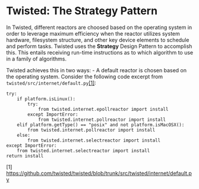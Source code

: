 # Twisted: The Strategy Pattern

In Twisted, different reactors are choosed based on the operating system in order to leverage maximum efficiency when the reactor utilizes system hardware, filesystem structure, and other key device elements to schedule and perform tasks. Twisted uses the **Strategy** Design Pattern to accomplish this. This entails receiving run-time instructions as to which algorithm to use in a family of algorithms.

Twisted achieves this in two ways:
	- A default reactor is chosen based on the operating system. Consider the following code excerpt from `twisted/src/internet/default.py`[[1]](#1):
	
	try:
		if platform.isLinux():
			try:
				from twisted.internet.epollreactor import install
			except ImportError:
				from twisted.internet.pollreactor import install
		elif platform.getType() == "posix" and not platform.isMacOSX():
			from twisted.internet.pollreactor import install
		else:
			from twisted.internet.selectreactor import install
	except ImportError:
		from twisted.internet.selectreactor import install
	return install
	
<a id="1">[1]</a>
https://github.com/twisted/twisted/blob/trunk/src/twisted/internet/default.py
